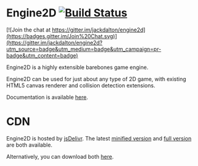 # Engine2D [![Build Status](https://travis-ci.org/jackdalton/engine2d.svg?branch=master)](https://travis-ci.org/jackdalton/engine2d)

[![Join the chat at https://gitter.im/jackdalton/engine2d](https://badges.gitter.im/Join%20Chat.svg)](https://gitter.im/jackdalton/engine2d?utm_source=badge&utm_medium=badge&utm_campaign=pr-badge&utm_content=badge)

Engine2D is a highly extensible barebones game engine.

Engine2D can be used for just about any type of 2D game, with existing HTML5 canvas renderer and collision detection extensions.

Documentation is available [here](http://jackdalton.org/engine2d/main/).

# CDN

Engine2D is hosted by [jsDelivr](http://www.jsdelivr.com/projects/engine2d). The latest [minified version](https://cdn.jsdelivr.net/engine2d/latest/engine2d.min.js) and [full version](https://cdn.jsdelivr.net/engine2d/latest/engine2d.js) are both available.

Alternatively, you can download both [here](https://cdn.jsdelivr.net/engine2d/latest/engine2d.zip).
